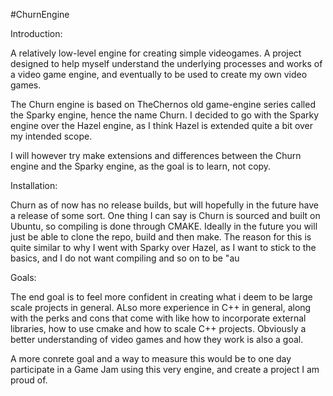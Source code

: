 #ChurnEngine

Introduction: 

A relatively low-level engine for creating simple videogames. A project designed to help myself understand the underlying processes and works of a video game engine, and eventually to be used to create my own video games. 

The Churn engine is based on TheChernos old game-engine series called the Sparky engine, hence the name Churn. I decided to go with the Sparky engine over the Hazel engine, as I think Hazel is extended quite a bit over my intended scope. 

I will however try make extensions and differences between the Churn engine and the Sparky engine, as the goal is to learn, not copy. 

Installation: 

Churn as of now has no release builds, but will hopefully in the future have a release of some sort. One thing I can say is Churn is sourced and built on Ubuntu, so compiling is done through CMAKE. Ideally in the future you will just be able to clone the repo, build and then make. The reason for this is quite similar to why I went with Sparky over Hazel, as I want to stick to the basics, and I do not want compiling and so on to be "au

Goals: 

The end goal is to feel more confident in creating what i deem to be large scale projects in general. ALso more experience in C++ in general, along with the perks and cons that come with like how to incorporate external libraries, how to use cmake and how to scale C++ projects. Obviously a better understanding of video games and how they work is also a goal. 

A more conrete goal and a way to measure this would be to one day participate in a Game Jam using this very engine, and create a project I am proud of. 
